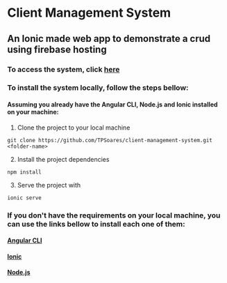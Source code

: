 # Client Management System

## An Ionic made web app to demonstrate a crud using firebase hosting

### To access the system, click [here](https://client-management-system-57e55.web.app/clients)

### To install the system locally, follow the steps bellow:

#### Assuming you already have the Angular CLI, Node.js and Ionic installed on your machine:

1. Clone the project to your local machine
```shel
git clone https://github.com/TPSoares/client-management-system.git <folder-name>
```
2. Install the project dependencies
```shell
npm install
```
3. Serve the project with
```shell
ionic serve
```

### If you don't have the requirements on your local machine, you can use the links bellow to install each one of them:

#### [Angular CLI](https://angular.io/cli)
#### [Ionic](https://ionicframework.com/docs/angular/your-first-app)
#### [Node.js](https://nodejs.org/en/download/)
